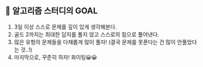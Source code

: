 ## 🌈 알고리즘 스터디의  GOAL

1. 3일 이상 스스로 문제를 깊이 있게 생각해본다.
2. 골드 2까지는 최대한 답지를 풀지 않고 스스로의 힘으로 풀어낸다.
3. 많은 유형의 문제들을 다채롭게 많이 풀자! (결국 문제를 못푼다는 건 많이 안풀었다는 것..!)
4. 마지막으로, 꾸준히 하자! 화이팅😀😀